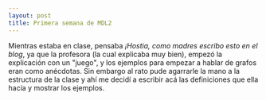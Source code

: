 ```yaml
---
layout: post
title: Primera semana de MDL2
---
```


Mientras estaba en clase, pensaba *¡Hostia, como madres escribo esto en el blog*, ya que la profesora (la cual explicaba muy bien), empezó la explicación con un "juego", y los ejemplos para empezar a hablar de grafos eran como anécdotas.
Sin embargo al rato pude agarrarle la mano a la estructura de la clase y ahí me decidí a escribir acá las definiciones que ella hacía y mostrar los ejemplos.
